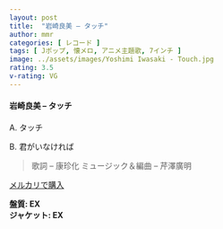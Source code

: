 ```yaml
---
layout: post
title:  "岩崎良美 – タッチ"
author: mmr
categories: [ レコード ]
tags: [ Jポップ, 懐メロ, アニメ主題歌, 7インチ ]
image: ../assets/images/Yoshimi Iwasaki - Touch.jpg
rating: 3.5
v-rating: VG
---
```


#### 岩崎良美 – タッチ

A. タッチ

B. 君がいなければ

> 歌詞 – 康珍化
ミュージック＆編曲 – 芹澤廣明


[メルカリで購入](https://jp.mercari.com/item/m57717219386)

<div class="mt-4 mb-4 d-flex align-items-center">
<strong class="mr-1">盤質: EX</strong>
</div>
<div class="mt-4 mb-4 d-flex align-items-center">
<strong class="mr-1">ジャケット: EX</strong>
</div>
